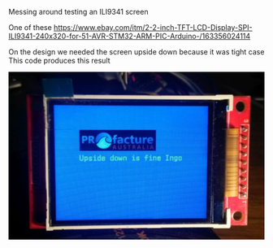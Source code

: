 Messing around testing an ILI9341 screen

One of these
https://www.ebay.com/itm/2-2-inch-TFT-LCD-Display-SPI-ILI9341-240x320-for-51-AVR-STM32-ARM-PIC-Arduino-/163356024114

On the design we needed the screen upside down because it was tight case
This code produces this result

![](https://github.com/LdB-ECM/Docs_and_Images/blob/master/Images/upside_down.jpg?raw=true)

